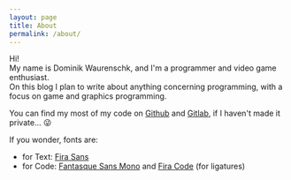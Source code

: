 ```yaml
---
layout: page
title: About
permalink: /about/
---
```


Hi!  
My name is Dominik Waurenschk, and I'm a programmer and video game enthusiast.  
On this blog I plan to write about anything concerning programming, with a focus on game and graphics programming.

You can find my most of my code on [Github](https://github.com/DasCapschen) and [Gitlab](https://gitlab.com/DasCapschen), if I haven't made it private... 😜

If you wonder, fonts are:
- for Text: [Fira Sans](https://github.com/mozilla/Fira)
- for Code: [Fantasque Sans Mono](https://github.com/belluzj/fantasque-sans) and [Fira Code](https://github.com/tonsky/FiraCode) (for ligatures)
